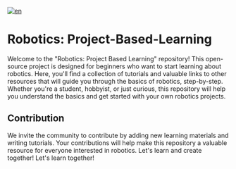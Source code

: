 [![en](https://img.shields.io/badge/lang-bn-green.svg)](/README.bn.md)

# Robotics: Project-Based-Learning

Welcome to the "Robotics: Project Based Learning" repository! This open-source project is designed for beginners who want to start learning about robotics. Here, you'll find a collection of tutorials and valuable links to other resources that will guide you through the basics of robotics, step-by-step. Whether you're a student, hobbyist, or just curious, this repository will help you understand the basics and get started with your own robotics projects.

## Contribution
We invite the community to contribute by adding new learning materials and writing tutorials. Your contributions will help make this repository a valuable resource for everyone interested in robotics. Let's learn and create together! Let's learn together!
